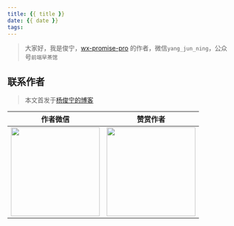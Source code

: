 ```yaml
---
title: {{ title }}
date: {{ date }}
tags:
---
```


<!--more-->

> 大家好，我是俊宁，[wx-promise-pro](https://github.com/youngjuning/wx-promise-pro) 的作者，微信`yang_jun_ning`，公众号`前端早茶馆`

## 联系作者

> 本文首发于[杨俊宁的博客](https://youngjuning.js.org/)

|                           作者微信                           |                           赞赏作者                           |
| :----------------------------------------------------------: | :----------------------------------------------------------: |
| <img src="https://i.loli.net/2020/02/22/q2tLiGYvhIxm3Fl.jpg" width="200px"/> | <img src="https://i.loli.net/2020/02/23/q56X1eYZuITQpsj.png" width="200px"/> |
